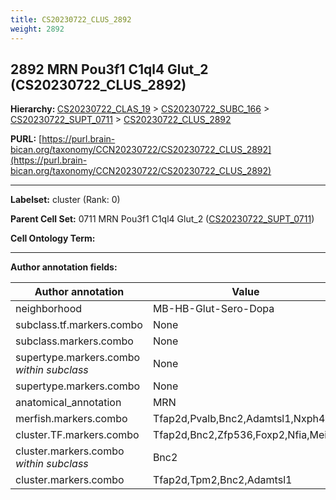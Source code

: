 ```yaml
---
title: CS20230722_CLUS_2892
weight: 2892
---
```

## 2892 MRN Pou3f1 C1ql4 Glut_2 (CS20230722_CLUS_2892)
<b>Hierarchy: </b>
[CS20230722_CLAS_19](../CS20230722_CLAS_19) >
[CS20230722_SUBC_166](../CS20230722_SUBC_166) >
[CS20230722_SUPT_0711](../CS20230722_SUPT_0711) >
[CS20230722_CLUS_2892](../CS20230722_CLUS_2892)

**PURL:** [https://purl.brain-bican.org/taxonomy/CCN20230722/CS20230722_CLUS_2892](https://purl.brain-bican.org/taxonomy/CCN20230722/CS20230722_CLUS_2892)

---


**Labelset:** cluster (Rank: 0)

**Parent Cell Set:** 0711 MRN Pou3f1 C1ql4 Glut_2 ([CS20230722_SUPT_0711](../CS20230722_SUPT_0711))



**Cell Ontology Term:** 

[MARKER GENES.]: #


---

[TRANSFERRED ANNOTATIONS.]: #


[AUTHOR ANNOTATION FIELDS.]: #


**Author annotation fields:**

| Author annotation | Value |
|-------------------|-------|
|neighborhood|MB-HB-Glut-Sero-Dopa|
|subclass.tf.markers.combo|None|
|subclass.markers.combo|None|
|supertype.markers.combo _within subclass_|None|
|supertype.markers.combo|None|
|anatomical_annotation|MRN|
|merfish.markers.combo|Tfap2d,Pvalb,Bnc2,Adamtsl1,Nxph4|
|cluster.TF.markers.combo|Tfap2d,Bnc2,Zfp536,Foxp2,Nfia,Meis2|
|cluster.markers.combo _within subclass_|Bnc2|
|cluster.markers.combo|Tfap2d,Tpm2,Bnc2,Adamtsl1|
